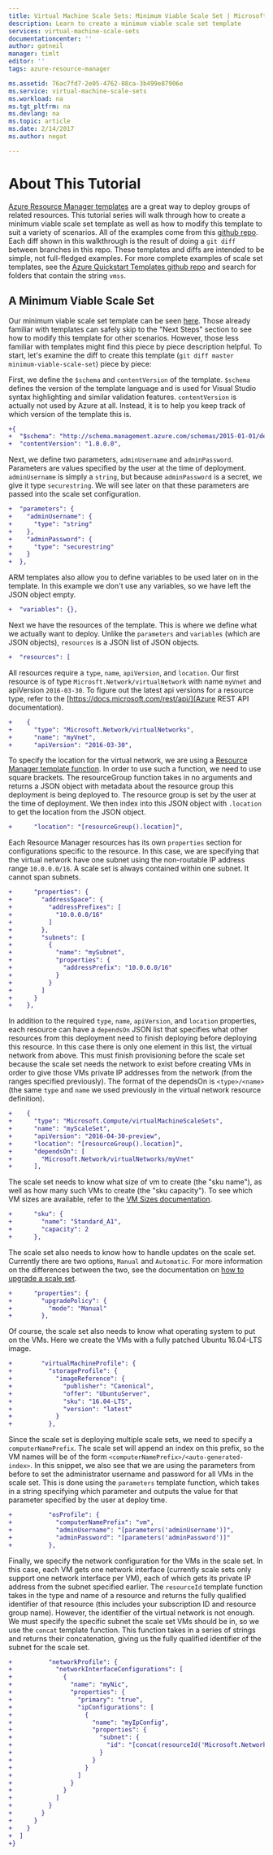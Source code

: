 ```yaml
---
title: Virtual Machine Scale Sets: Minimum Viable Scale Set | Microsoft Docs
description: Learn to create a minimum viable scale set template
services: virtual-machine-scale-sets
documentationcenter: ''
author: gatneil
manager: timlt
editor: ''
tags: azure-resource-manager

ms.assetid: 76ac7fd7-2e05-4762-88ca-3b499e87906e
ms.service: virtual-machine-scale-sets
ms.workload: na
ms.tgt_pltfrm: na
ms.devlang: na
ms.topic: article
ms.date: 2/14/2017
ms.author: negat

---
```


# About This Tutorial

[Azure Resource Manager templates](https://docs.microsoft.com/azure/azure-resource-manager/resource-group-overview#template-deployment) are a great way to deploy groups of related resources. This tutorial series will walk through how to create a minimum viable scale set template as well as how to modify this template to suit a variety of scenarios. All of the examples come from this [github repo](https://github.com/gatneil/mvss). Each diff shown in this walkthrough is the result of doing a `git diff` between branches in this repo. These templates and diffs are intended to be simple, not full-fledged examples. For more complete examples of scale set templates, see the [Azure Quickstart Templates github repo](github.com/Azure/azure-quickstart-templates) and search for folders that contain the string `vmss`.

## A Minimum Viable Scale Set

Our minimum viable scale set template can be seen [here](https://raw.githubusercontent.com/gatneil/mvss/minimum-viable-scale-set/azuredeploy.json). Those already familiar with templates can safely skip to the "Next Steps" section to see how to modify this template for other scenarios. However, those less familiar with templates might find this piece by piece description helpful. To start, let's examine the diff to create this template (`git diff master minimum-viable-scale-set`) piece by piece:

First, we define the `$schema` and `contentVersion` of the template. `$schema` defines the version of the template language and is used for Visual Studio syntax highlighting and similar validation features. `contentVersion` is actually not used by Azure at all. Instead, it is to help you keep track of which version of the template this is.

```diff
+{
+  "$schema": "http://schema.management.azure.com/schemas/2015-01-01/deploymentTemplate.json",
+  "contentVersion": "1.0.0.0",
```

Next, we define two parameters, `adminUsername` and `adminPassword`. Parameters are values specified by the user at the time of deployment. `adminUsername` is simply a `string`, but because `adminPassword` is a secret, we give it type `securestring`. We will see later on that these parameters are passed into the scale set configuration.

```diff
+  "parameters": {
+    "adminUsername": {
+      "type": "string"
+    },
+    "adminPassword": {
+      "type": "securestring"
+    }
+  },
```

ARM templates also allow you to define variables to be used later on in the template. In this example we don't use any variables, so we have left the JSON object empty.

```diff
+  "variables": {},
```

Next we have the resources of the template. This is where we define what we actually want to deploy. Unlike the `parameters` and `variables` (which are JSON objects), `resources` is a JSON list of JSON objects.

```diff
+  "resources": [
```

All resources require a `type`, `name`, `apiVersion`, and `location`. Our first resource is of type `Microsft.Network/virtualNetwork` with name `myVnet` and apiVersion `2016-03-30`. To figure out the latest api versions for a resource type, refer to the [https://docs.microsoft.com/rest/api/](Azure REST API documentation).

```diff
+    {
+      "type": "Microsoft.Network/virtualNetworks",
+      "name": "myVnet",
+      "apiVersion": "2016-03-30",
```

To specify the location for the virtual network, we are using a [Resource Manager template function](../azure-resource-manager/resource-group-template-functions.md). In order to use such a function, we need to use square brackets. The resourceGroup function takes in no arguments and returns a JSON object with metadata about the resource group this deployment is being deployed to. The resource group is set by the user at the time of deployment. We then index into this JSON object with `.location` to get the location from the JSON object.

```diff
+      "location": "[resourceGroup().location]",
```


Each Resource Manager resources has its own `properties` section for configurations specific to the resource. In this case, we are specifying that the virtual network have one subnet using the non-routable IP address range `10.0.0.0/16`. A scale set is always contained within one subnet. It cannot span subnets.

```diff
+      "properties": {
+        "addressSpace": {
+          "addressPrefixes": [
+            "10.0.0.0/16"
+          ]
+        },
+        "subnets": [
+          {
+            "name": "mySubnet",
+            "properties": {
+              "addressPrefix": "10.0.0.0/16"
+            }
+          }
+        ]
+      }
+    },
```

In addition to the required `type`, `name`, `apiVersion`, and `location` properties, each resource can have a `dependsOn` JSON list that specifies what other resources from this deployment need to finish deploying before deploying this resource. In this case there is only one element in this list, the virtual network from above. This must finish provisioning before the scale set because the scale set needs the network to exist before creating VMs in order to give those VMs private IP addresses from the network (from the ranges specified previously). The format of the dependsOn is `<type>/<name>` (the same `type` and `name` we used previously in the virtual network resource definition).

```diff
+    {
+      "type": "Microsoft.Compute/virtualMachineScaleSets",
+      "name": "myScaleSet",
+      "apiVersion": "2016-04-30-preview",
+      "location": "[resourceGroup().location]",
+      "dependsOn": [
+        "Microsoft.Network/virtualNetworks/myVnet"
+      ],
```

The scale set needs to know what size of vm to create (the "sku name"), as well as how many such VMs to create (the "sku capacity"). To see which VM sizes are available, refer to the [VM Sizes documentation](../virtual-machines/virtual-machines-windows-sizes).

```diff
+      "sku": {
+        "name": "Standard_A1",
+        "capacity": 2
+      },
```

The scale set also needs to know how to handle updates on the scale set. Currently there are two options, `Manual` and `Automatic`. For more information on the differences between the two, see the documentation on [how to upgrade a scale set](./virtual-machine-scale-sets-upgrade-scale-set.md).

```diff
+      "properties": {
+        "upgradePolicy": {
+          "mode": "Manual"
+        },
```

Of course, the scale set also needs to know what operating system to put on the VMs. Here we create the VMs with a fully patched Ubuntu 16.04-LTS image.

```diff
+        "virtualMachineProfile": {
+          "storageProfile": {
+            "imageReference": {
+              "publisher": "Canonical",
+              "offer": "UbuntuServer",
+              "sku": "16.04-LTS",
+              "version": "latest"
+            }
+          },
```

Since the scale set is deploying multiple scale sets, we need to specify a `computerNamePrefix`. The scale set will append an index on this prefix, so the VM names will be of the form `<computerNamePrefix>/<auto-generated-index>`. In this snippet, we also see that we are using the parameters from before to set the administrator username and password for all VMs in the scale set. This is done using the `parameters` template function, which takes in a string specifying which parameter and outputs the value for that parameter specified by the user at deploy time.

```diff
+          "osProfile": {
+            "computerNamePrefix": "vm",
+            "adminUsername": "[parameters('adminUsername')]",
+            "adminPassword": "[parameters('adminPassword')]"
+          },
```

Finally, we specify the network configuration for the VMs in the scale set. In this case, each VM gets one network interface (currently scale sets only support one network interface per VM), each of which gets its private IP address from the subnet specified earlier. The `resourceId` template function takes in the type and name of a resource and returns the fully qualified identifier of that resource (this includes your subscription ID and resource group name). However, the identifier of the virtual network is not enough. We must specify the specific subnet the scale set VMs should be in, so we use the `concat` template function. This function takes in a series of strings and returns their concatenation, giving us the fully qualified identifier of the subnet for the scale set.

```diff
+          "networkProfile": {
+            "networkInterfaceConfigurations": [
+              {
+                "name": "myNic",
+                "properties": {
+                  "primary": "true",
+                  "ipConfigurations": [
+                    {
+                      "name": "myIpConfig",
+                      "properties": {
+                        "subnet": {
+                          "id": "[concat(resourceId('Microsoft.Network/virtualNetworks', 'myVnet'), '/subnets/mySubnet')]"
+                        }
+                      }
+                    }
+                  ]
+                }
+              }
+            ]
+          }
+        }
+      }
+    }
+  ]
+}

```